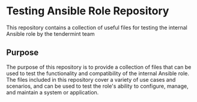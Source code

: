 # Testing Ansible Role Repository

This repository contains a collection of useful files for testing the internal Ansible role by the tendermint team

## Purpose

The purpose of this repository is to provide a collection of files that can be used to test the functionality and compatibility of the internal Ansible role. The files included in this repository cover a variety of use cases and scenarios, and can be used to test the role's ability to configure, manage, and maintain a system or application.
